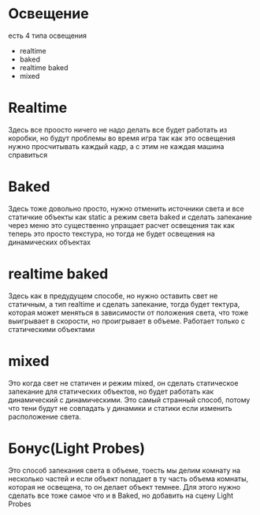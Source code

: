 # Освещение 
есть 4 типа освещения
 - realtime 
 - baked
 - realtime baked
 - mixed
# Realtime
Здесь все проосто ничего не надо делать все будет работать из коробки, но будут проблемы во время игра так как это освещения нужно просчитывать каждый кадр, а с этим не каждая машина справиться
# Baked 
Здесь тоже довольно просто, нужно отменить источники света и все статичкие объекты как static а режим света baked и сделать запекание через меню это существенно упращает расчет освещения так как теперь это просто текстура, но тогда не будет освещения на динамических объектах
# realtime baked
Здесь как в предудущем способе, но нужно оставить свет не статичным, а тип realtime и сделать запекание, тогда будет тектура, которая может меняться в зависимости от положения света, что тоже выигрывает в скорости, но проигрывает в объеме. Работает только с статическими объектами
# mixed 
Это когда свет не статичен и режим mixed, он сделать статическое запекание для статических объектов, но будет работать как динамический с динамическими. Это самый странный способ, потому что тени будут не совпадать у динамики и статики если изменить расположение света.
# Бонус(Light Probes)
Это способ запекания света в объеме, тоесть мы делим комнату на несколько частей и если объект попадает в ту часть объема комнаты, которая не освещена, то он делает объект темнее. Для этого нужно сделать все тоже самое что и в Baked, но добавить на сцену Light Probes



